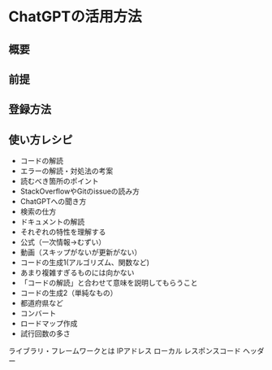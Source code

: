 # ChatGPTの活用方法
## 概要
## 前提

## 登録方法
## 使い方レシピ

- コードの解読
- エラーの解読・対処法の考案
 - 読むべき箇所のポイント
 - StackOverflowやGitのissueの読み方
 - ChatGPTへの聞き方
 - 検索の仕方
- ドキュメントの解読
 - それぞれの特性を理解する
  - 公式（一次情報→むずい）
  - 動画（スキップがないが更新がない）
- コードの生成1(アルゴリズム、関数など)
 - あまり複雑すぎるものには向かない
 - 「コードの解読」と合わせて意味を説明してもらうこと
- コードの生成2（単純なもの）
 - 都道府県など
- コンバート
- ロードマップ作成
- 試行回数の多さ

ライブラリ・フレームワークとは
IPアドレス
ローカル
レスポンスコード
ヘッダー